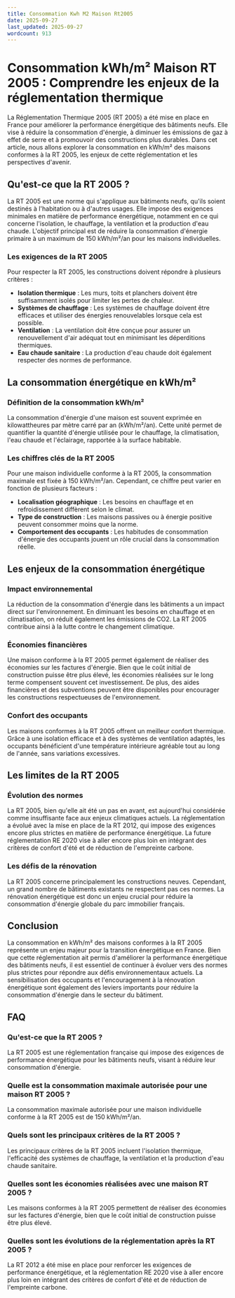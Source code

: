 ```yaml
---
title: Consommation Kwh M2 Maison Rt2005
date: 2025-09-27
last_updated: 2025-09-27
wordcount: 913
---
```


# Consommation kWh/m² Maison RT 2005 : Comprendre les enjeux de la réglementation thermique

La Réglementation Thermique 2005 (RT 2005) a été mise en place en France pour améliorer la performance énergétique des bâtiments neufs. Elle vise à réduire la consommation d'énergie, à diminuer les émissions de gaz à effet de serre et à promouvoir des constructions plus durables. Dans cet article, nous allons explorer la consommation en kWh/m² des maisons conformes à la RT 2005, les enjeux de cette réglementation et les perspectives d'avenir.

## Qu'est-ce que la RT 2005 ?

La RT 2005 est une norme qui s'applique aux bâtiments neufs, qu'ils soient destinés à l'habitation ou à d'autres usages. Elle impose des exigences minimales en matière de performance énergétique, notamment en ce qui concerne l'isolation, le chauffage, la ventilation et la production d'eau chaude. L'objectif principal est de réduire la consommation d'énergie primaire à un maximum de 150 kWh/m²/an pour les maisons individuelles.

### Les exigences de la RT 2005

Pour respecter la RT 2005, les constructions doivent répondre à plusieurs critères :

- **Isolation thermique** : Les murs, toits et planchers doivent être suffisamment isolés pour limiter les pertes de chaleur.
- **Systèmes de chauffage** : Les systèmes de chauffage doivent être efficaces et utiliser des énergies renouvelables lorsque cela est possible.
- **Ventilation** : La ventilation doit être conçue pour assurer un renouvellement d'air adéquat tout en minimisant les déperditions thermiques.
- **Eau chaude sanitaire** : La production d'eau chaude doit également respecter des normes de performance.

## La consommation énergétique en kWh/m²

### Définition de la consommation kWh/m²

La consommation d'énergie d'une maison est souvent exprimée en kilowattheures par mètre carré par an (kWh/m²/an). Cette unité permet de quantifier la quantité d'énergie utilisée pour le chauffage, la climatisation, l'eau chaude et l'éclairage, rapportée à la surface habitable.

### Les chiffres clés de la RT 2005

Pour une maison individuelle conforme à la RT 2005, la consommation maximale est fixée à 150 kWh/m²/an. Cependant, ce chiffre peut varier en fonction de plusieurs facteurs :

- **Localisation géographique** : Les besoins en chauffage et en refroidissement diffèrent selon le climat.
- **Type de construction** : Les maisons passives ou à énergie positive peuvent consommer moins que la norme.
- **Comportement des occupants** : Les habitudes de consommation d'énergie des occupants jouent un rôle crucial dans la consommation réelle.

## Les enjeux de la consommation énergétique

### Impact environnemental

La réduction de la consommation d'énergie dans les bâtiments a un impact direct sur l'environnement. En diminuant les besoins en chauffage et en climatisation, on réduit également les émissions de CO2. La RT 2005 contribue ainsi à la lutte contre le changement climatique.

### Économies financières

Une maison conforme à la RT 2005 permet également de réaliser des économies sur les factures d'énergie. Bien que le coût initial de construction puisse être plus élevé, les économies réalisées sur le long terme compensent souvent cet investissement. De plus, des aides financières et des subventions peuvent être disponibles pour encourager les constructions respectueuses de l'environnement.

### Confort des occupants

Les maisons conformes à la RT 2005 offrent un meilleur confort thermique. Grâce à une isolation efficace et à des systèmes de ventilation adaptés, les occupants bénéficient d'une température intérieure agréable tout au long de l'année, sans variations excessives.

## Les limites de la RT 2005

### Évolution des normes

La RT 2005, bien qu'elle ait été un pas en avant, est aujourd'hui considérée comme insuffisante face aux enjeux climatiques actuels. La réglementation a évolué avec la mise en place de la RT 2012, qui impose des exigences encore plus strictes en matière de performance énergétique. La future réglementation RE 2020 vise à aller encore plus loin en intégrant des critères de confort d'été et de réduction de l'empreinte carbone.

### Les défis de la rénovation

La RT 2005 concerne principalement les constructions neuves. Cependant, un grand nombre de bâtiments existants ne respectent pas ces normes. La rénovation énergétique est donc un enjeu crucial pour réduire la consommation d'énergie globale du parc immobilier français.

## Conclusion

La consommation en kWh/m² des maisons conformes à la RT 2005 représente un enjeu majeur pour la transition énergétique en France. Bien que cette réglementation ait permis d'améliorer la performance énergétique des bâtiments neufs, il est essentiel de continuer à évoluer vers des normes plus strictes pour répondre aux défis environnementaux actuels. La sensibilisation des occupants et l'encouragement à la rénovation énergétique sont également des leviers importants pour réduire la consommation d'énergie dans le secteur du bâtiment.

## FAQ

### Qu'est-ce que la RT 2005 ?

La RT 2005 est une réglementation française qui impose des exigences de performance énergétique pour les bâtiments neufs, visant à réduire leur consommation d'énergie.

### Quelle est la consommation maximale autorisée pour une maison RT 2005 ?

La consommation maximale autorisée pour une maison individuelle conforme à la RT 2005 est de 150 kWh/m²/an.

### Quels sont les principaux critères de la RT 2005 ?

Les principaux critères de la RT 2005 incluent l'isolation thermique, l'efficacité des systèmes de chauffage, la ventilation et la production d'eau chaude sanitaire.

### Quelles sont les économies réalisées avec une maison RT 2005 ?

Les maisons conformes à la RT 2005 permettent de réaliser des économies sur les factures d'énergie, bien que le coût initial de construction puisse être plus élevé.

### Quelles sont les évolutions de la réglementation après la RT 2005 ?

La RT 2012 a été mise en place pour renforcer les exigences de performance énergétique, et la réglementation RE 2020 vise à aller encore plus loin en intégrant des critères de confort d'été et de réduction de l'empreinte carbone.